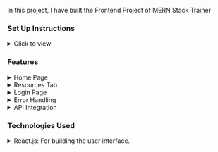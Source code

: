 In this project, I have built the Frontend Project of MERN Stack Trainer 




### Set Up Instructions

<details>
<summary>Click to view</summary>

- Download dependencies by running `npm install`
- Start up the app using `npm start`
</details>


### Features 

<details>
<summary>Home Page</summary>

  
- The landing page that provides an overview of the available resources.
</details>

<details>
<summary>Resources Tab</summary>

  -A dedicated tab on the home page that lists all the resources, allowing users to filter and search through them.
</details>

<details>
<summary>Login Page </summary>

  -A secure login page that authenticates users before granting access to the resources.
</details>

<details>
<summary>Error Handling </summary>

  -Comprehensive error handling on the login page to manage incorrect login attempts and display relevant error messages.
</details>

<details>
<summary>API Integration</summary>

  -Utilizes APIs to fetch resource data, ensuring that the information displayed is always up-to-date.
</details>


### Technologies Used

<details>
  <summary>React.js: For building the user interface.</summary>

</detail>

<details>
  <summary>CSS: For styling the application.</summary>

</detail>

<details>
  <summary>Fetch API: For making API requests to retrieve resource data.</summary>

</detail>

<details>
  <summary>React Icons: For incorporating icons in the user interface.
</summary>

</detail>

### Challenges
<details>
  <summary>Authentication: Implementing a secure and efficient authentication system for user login.
</summary>

</detail>

<details>
  <summary>Error Handling: Ensuring robust error handling to provide clear feedback to users during login failures.
</summary>

</detail>

<details>
  <summary>API Integration: Managing API requests and handling data dynamically to keep the resource list updated.
</summary>

</detail>

<details>
  <summary>Font-families</summary>

- Roboto

</details>

> ### Summary
> This project  is a comprehensive application designed to provide users with easy access to a variety of resources through a secure and user-friendly platform. With features like a home page, resources tab, secure login, and robust error handling, the system ensures a seamless user experience. Future enhancements will focus on expanding functionality and improving usability to cater to a wider audience.
